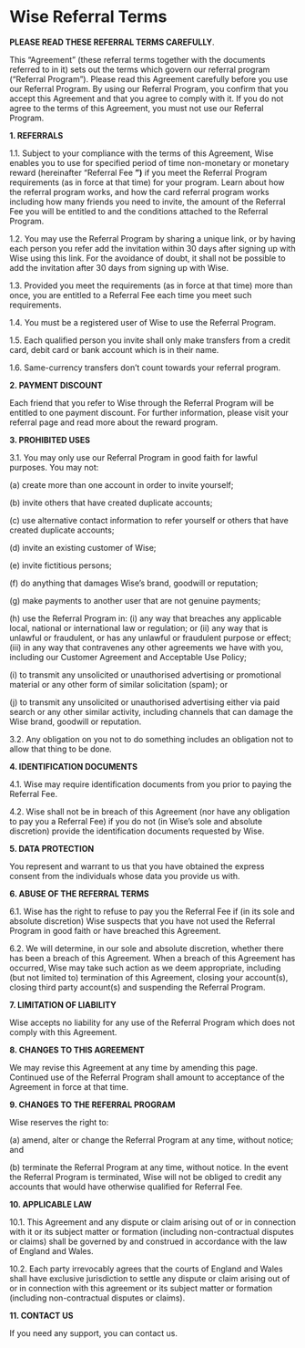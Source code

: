 # Wise Referral Terms

**PLEASE READ THESE REFERRAL TERMS CAREFULLY**. 

This “Agreement” (these referral terms together with the documents referred to in it) sets out the terms which govern our referral program (“Referral Program”). Please read this Agreement carefully before you use our Referral Program. By using our Referral Program, you confirm that you accept this Agreement and that you agree to comply with it. If you do not agree to the terms of this Agreement, you must not use our Referral Program.

 **1\. REFERRALS**

1.1. Subject to your compliance with the terms of this Agreement, Wise enables you to use for specified period of time non-monetary or monetary reward (hereinafter “Referral Fee **”)** if you meet the Referral Program requirements (as in force at that time) for your program. Learn about how the referral program works, and how the card referral program works including how many friends you need to invite, the amount of the Referral Fee you will be entitled to and the conditions attached to the Referral Program.

1.2. You may use the Referral Program by sharing a unique link, or by having each person you refer add the invitation within 30 days after signing up with Wise using this link. For the avoidance of doubt, it shall not be possible to add the invitation after 30 days from signing up with Wise.

1.3. Provided you meet the requirements (as in force at that time) more than once, you are entitled to a Referral Fee each time you meet such requirements. 

1.4. You must be a registered user of Wise to use the Referral Program. 

1.5. Each qualified person you invite shall only make transfers from a credit card, debit card or bank account which is in their name.

1.6. Same-currency transfers don’t count towards your referral program.

 **2\. PAYMENT DISCOUNT**

Each friend that you refer to Wise through the Referral Program will be entitled to one payment discount. For further information, please visit your referral page and read more about the reward program.

 **3\. PROHIBITED USES**

3.1. You may only use our Referral Program in good faith for lawful purposes. You may not:

(a) create more than one account in order to invite yourself;

(b) invite others that have created duplicate accounts; 

(c) use alternative contact information to refer yourself or others that have created duplicate accounts; 

(d) invite an existing customer of Wise;

(e) invite fictitious persons;

(f) do anything that damages Wise’s brand, goodwill or reputation;

(g) make payments to another user that are not genuine payments; 

(h) use the Referral Program in: (i) any way that breaches any applicable local, national or international law or regulation; or (ii) any way that is unlawful or fraudulent, or has any unlawful or fraudulent purpose or effect; (iii) in any way that contravenes any other agreements we have with you, including our Customer Agreement and Acceptable Use Policy;

(i) to transmit any unsolicited or unauthorised advertising or promotional material or any other form of similar solicitation (spam); or

(j) to transmit any unsolicited or unauthorised advertising either via paid search or any other similar activity, including channels that can damage the Wise brand, goodwill or reputation.

3.2. Any obligation on you not to do something includes an obligation not to allow that thing to be done.

 **4\. IDENTIFICATION DOCUMENTS**

4.1. Wise may require identification documents from you prior to paying the Referral Fee.

4.2. Wise shall not be in breach of this Agreement (nor have any obligation to pay you a Referral Fee) if you do not (in Wise’s sole and absolute discretion) provide the identification documents requested by Wise. 

**5\. DATA PROTECTION**

You represent and warrant to us that you have obtained the express consent from the individuals whose data you provide us with.

 **6\. ABUSE OF THE REFERRAL TERMS**

6.1. Wise has the right to refuse to pay you the Referral Fee if (in its sole and absolute discretion) Wise suspects that you have not used the Referral Program in good faith or have breached this Agreement. 

6.2. We will determine, in our sole and absolute discretion, whether there has been a breach of this Agreement. When a breach of this Agreement has occurred, Wise may take such action as we deem appropriate, including (but not limited to) termination of this Agreement, closing your account(s), closing third party account(s) and suspending the Referral Program.

 **7\. LIMITATION OF LIABILITY**

Wise accepts no liability for any use of the Referral Program which does not comply with this Agreement.

 **8\. CHANGES TO THIS AGREEMENT**

We may revise this Agreement at any time by amending this page. Continued use of the Referral Program shall amount to acceptance of the Agreement in force at that time.

 **9\. CHANGES TO THE REFERRAL PROGRAM**

Wise reserves the right to:

(a) amend, alter or change the Referral Program at any time, without notice; and 

(b) terminate the Referral Program at any time, without notice. In the event the Referral Program is terminated, Wise will not be obliged to credit any accounts that would have otherwise qualified for Referral Fee.

 **10\. APPLICABLE LAW**

10.1. This Agreement and any dispute or claim arising out of or in connection with it or its subject matter or formation (including non-contractual disputes or claims) shall be governed by and construed in accordance with the law of England and Wales.

10.2. Each party irrevocably agrees that the courts of England and Wales shall have exclusive jurisdiction to settle any dispute or claim arising out of or in connection with this agreement or its subject matter or formation (including non-contractual disputes or claims).

 **11\. CONTACT US**

If you need any support, you can contact us.